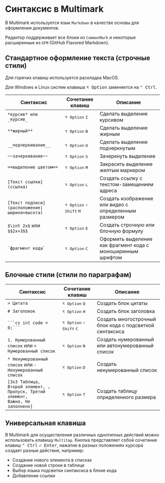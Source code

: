# Синтаксис в Multimark

В Multimark используется язык `Markdown` в качестве основы для оформления документов. 

Редактор поддерживает все блоки из `CommonMark` и некоторые расширенные из `GFM` (GitHub Flavored Markdown).

## Стандартное оформление текста (строчные стили)

Для горячих клавиш используется раскладка MacOS. 

Для Windows и Linux систем клавиша <kbd>⌥ Option</kbd> заменяется на <kbd>⌃ Ctrl</kbd>.

| Синтаксис | Сочетание клавиш | Описание |
|-|-|-|
| `*курсив* или _курсив_` | <kbd>⌥ Option</kbd> <kbd>I</kbd> | Сделать выделение курсивом |
| `**жирный**` | <kbd>⌥ Option</kbd> <kbd>B</kbd> | Сделать выделение жирным |
| `__подчеркивание__` | <kbd>⌥ Option</kbd> <kbd>U</kbd> | Сделать выделение подчеркнутым |
| `~~зачеркивание~~` | <kbd>⌥ Option</kbd> <kbd>S</kbd> | Зачеркнуть выделение |
| `==выделение цветом==` | <kbd>⌥ Option</kbd> <kbd>M</kbd> | Закрасить выделение желтым маркером |
| `[Текст ссылки](ссылка)` | <kbd>⌥ Option</kbd> <kbd>L</kbd> | Создать ссылку с текстом-замещением адреса |
| <code>\[Текст подписи](расположение\|ширина+высота)</code> | <kbd>⌥ Option</kbd> <kbd>⇧ Shift</kbd> <kbd>M</kbd> | Создать изображение или видео с определенным размером |
| `$\int 2x$` или `$$2x+3$$` | <kbd>⌥ Option</kbd> <kbd>E</kbd> | Создать строчную или блочную формулу |
|  <code>\`фрагмент кода\`</code> | <kbd>⌥ Option</kbd> <kbd>C</kbd> | Оформить выделение как фрагмент кода с моноширинным шрифтом |

## Блочные стили (стили по параграфам)

| Синтаксис | Сочетание клавиш | Описание |
|-|-|-|
| `> Цитата` | <kbd>⌥ Option</kbd> <kbd>Q</kbd> | Создать блок цитаты |
| `# Заголовок` | <kbd>⌥ Option</kbd> <kbd>H</kbd> | Создать блок заголовка |
| <code>\`\`\`cs int code = 0;\`\`\`</code> | <kbd>⌥ Option</kbd> <kbd>⇧ Shift</kbd> <kbd>C</kbd> | Создать многострочный блок кода с подсветкой синтаксиса |
| `1. Нумерованный список` или `+ Нумерованный список` | <kbd>⌥ Option</kbd> <kbd>N</kbd> | Создать нумерованный или автонумерованный список |
| `* Ненумерованный список` или `- Ненумерованный список` |  <kbd>⌥ Option</kbd> <kbd>D</kbd> | Создать ненумерованный список |
| <code>\[3x3 Таблица, Второй элемент, , Пропуск, Третий элемент, Важно, Не заполнено]</code> | <kbd>⌥ Option</kbd> <kbd>T</kbd> | Создать таблицу определенного размера |

## Универсальная клавиша

В Multimark для осуществления различных однотипных действий можно использовать клавишу `Multitap`. 
Кнопка представляет собой сочетание клавиш <kbd>⌃ Ctrl</kbd> <kbd>⏎ Enter</kbd>, нажатие в разных положениях курсора создает разные действия, например:

* Создание нового элемента в списках
* Создание новой строки в таблице
* Выбор языка подсветки синтаксиса в блоке кода
* Добавление ссылки
